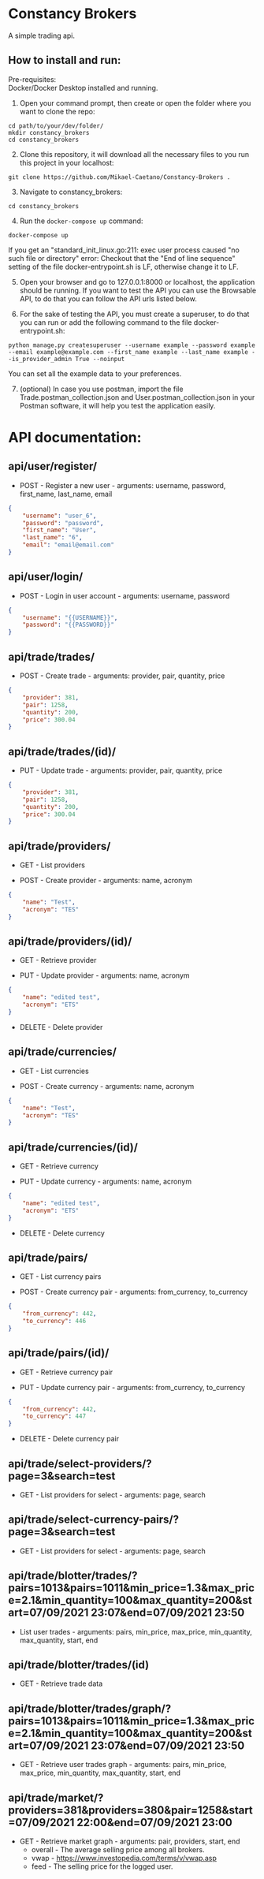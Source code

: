 # Constancy Brokers
A simple trading api.

## How to install and run:  
Pre-requisites:  
  Docker/Docker Desktop installed and running.  
  
1. Open your command prompt, then create or open the folder where you want to clone the repo:
```
cd path/to/your/dev/folder/
mkdir constancy_brokers
cd constancy_brokers
```
2. Clone this repository, it will download all the necessary files to you run this project in your localhost:
```
git clone https://github.com/Mikael-Caetano/Constancy-Brokers .
```

3. Navigate to constancy_brokers:
```
cd constancy_brokers
```

4. Run the `docker-compose up` command:
```
docker-compose up
```
If you get an "standard_init_linux.go:211: exec user process caused "no such file or directory" error:
Checkout that the "End of line sequence" setting of the file docker-entrypoint.sh is LF, otherwise change it to LF.

5. Open your browser and go to 127.0.0.1:8000 or localhost, the application should be running. If you want to test the API you can use the Browsable API, to do that you can follow the API urls listed below.

6. For the sake of testing the API, you must create a superuser, to do that you can run or add the following command to the file docker-entrypoint.sh:
```
python manage.py createsuperuser --username example --password example --email example@example.com --first_name example --last_name example --is_provider_admin True --noinput
```
You can set all the example data to your preferences.

7. (optional) In case you use postman, import the file Trade.postman_collection.json and User.postman_collection.json in your Postman software, it will help you test the application easily.


# API documentation:
## api/user/register/
* POST - Register a new user - arguments: username, password, first_name, last_name, email
```json
{
    "username": "user_6",
    "password": "password",
    "first_name": "User",
    "last_name": "6",
    "email": "email@email.com"
}
```

## api/user/login/
* POST - Login in user account - arguments: username, password
```json
{
    "username": "{{USERNAME}}",
    "password": "{{PASSWORD}}"
}
```

## api/trade/trades/
* POST - Create trade - arguments: provider, pair, quantity, price
```json
{
    "provider": 381,
    "pair": 1258,
    "quantity": 200,
    "price": 300.04
}
```

## api/trade/trades/(id)/
* PUT - Update trade - arguments: provider, pair, quantity, price
```json
{
    "provider": 381,
    "pair": 1258,
    "quantity": 200,
    "price": 300.04
}
```

## api/trade/providers/
* GET - List providers

* POST - Create provider - arguments: name, acronym
```json
{
    "name": "Test",
    "acronym": "TES"
}
```

## api/trade/providers/(id)/
* GET - Retrieve provider

* PUT - Update provider - arguments: name, acronym
```json
{
    "name": "edited test",
    "acronym": "ETS"
}
```

* DELETE - Delete provider

## api/trade/currencies/
* GET - List currencies

* POST - Create currency - arguments: name, acronym
```json
{
    "name": "Test",
    "acronym": "TES"
}
```

## api/trade/currencies/(id)/
* GET - Retrieve currency

* PUT - Update currency - arguments: name, acronym
```json
{
    "name": "edited test",
    "acronym": "ETS"
}
```

* DELETE - Delete currency

## api/trade/pairs/
* GET - List currency pairs

* POST - Create currency pair - arguments: from_currency, to_currency
```json
{
    "from_currency": 442,
    "to_currency": 446
}
```

## api/trade/pairs/(id)/
* GET - Retrieve currency pair

* PUT - Update currency pair - arguments: from_currency, to_currency
```json
{
    "from_currency": 442,
    "to_currency": 447
}
```

* DELETE - Delete currency pair

## api/trade/select-providers/?page=3&search=test
* GET - List providers for select - arguments: page, search

## api/trade/select-currency-pairs/?page=3&search=test
* GET - List providers for select - arguments: page, search

## api/trade/blotter/trades/?pairs=1013&pairs=1011&min_price=1.3&max_price=2.1&min_quantity=100&max_quantity=200&start=07/09/2021 23:07&end=07/09/2021 23:50
* List user trades - arguments: pairs, min_price, max_price, min_quantity, max_quantity, start, end

## api/trade/blotter/trades/(id)
* GET - Retrieve trade data

## api/trade/blotter/trades/graph/?pairs=1013&pairs=1011&min_price=1.3&max_price=2.1&min_quantity=100&max_quantity=200&start=07/09/2021 23:07&end=07/09/2021 23:50
* GET - Retrieve user trades graph - arguments: pairs, min_price, max_price, min_quantity, max_quantity, start, end

## api/trade/market/?providers=381&providers=380&pair=1258&start=07/09/2021 22:00&end=07/09/2021 23:00
* GET - Retrieve market graph - arguments: pair, providers, start, end
  * overall - The average selling price among all brokers.
  * vwap - https://www.investopedia.com/terms/v/vwap.asp
  * feed - The selling price for the logged user.